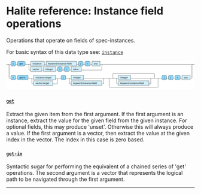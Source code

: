 <!---
  This markdown file was generated. Do not edit.
  -->

# Halite reference: Instance field operations

Operations that operate on fields of spec-instances.

For basic syntax of this data type see: [`instance`](halite-basic-syntax-reference.md#instance)

!["instance-field-op"](./halite-bnf-diagrams/instance-field-op.svg)

#### [`get`](halite-full-reference.md#get)

Extract the given item from the first argument. If the first argument is an instance, extract the value for the given field from the given instance. For optional fields, this may produce 'unset'. Otherwise this will always produce a value. If the first argument is a vector, then extract the value at the given index in the vector. The index in this case is zero based.

#### [`get-in`](halite-full-reference.md#get-in)

Syntactic sugar for performing the equivalent of a chained series of 'get' operations. The second argument is a vector that represents the logical path to be navigated through the first argument.

---
